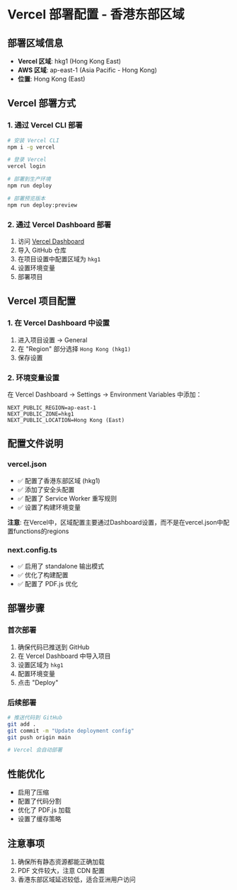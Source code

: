 # Vercel 部署配置 - 香港东部区域

## 部署区域信息
- **Vercel 区域**: hkg1 (Hong Kong East)
- **AWS 区域**: ap-east-1 (Asia Pacific - Hong Kong)
- **位置**: Hong Kong (East)

## Vercel 部署方式

### 1. 通过 Vercel CLI 部署
```bash
# 安装 Vercel CLI
npm i -g vercel

# 登录 Vercel
vercel login

# 部署到生产环境
npm run deploy

# 部署预览版本
npm run deploy:preview
```

### 2. 通过 Vercel Dashboard 部署
1. 访问 [Vercel Dashboard](https://vercel.com/dashboard)
2. 导入 GitHub 仓库
3. 在项目设置中配置区域为 `hkg1`
4. 设置环境变量
5. 部署项目

## Vercel 项目配置

### 1. 在 Vercel Dashboard 中设置
1. 进入项目设置 → General
2. 在 "Region" 部分选择 `Hong Kong (hkg1)`
3. 保存设置

### 2. 环境变量设置
在 Vercel Dashboard → Settings → Environment Variables 中添加：
```
NEXT_PUBLIC_REGION=ap-east-1
NEXT_PUBLIC_ZONE=hkg1
NEXT_PUBLIC_LOCATION=Hong Kong (East)
```

## 配置文件说明

### vercel.json
- ✅ 配置了香港东部区域 (hkg1)
- ✅ 添加了安全头配置
- ✅ 配置了 Service Worker 重写规则
- ✅ 设置了构建环境变量

**注意**: 在Vercel中，区域配置主要通过Dashboard设置，而不是在vercel.json中配置functions的regions

### next.config.ts
- ✅ 启用了 standalone 输出模式
- ✅ 优化了构建配置
- ✅ 配置了 PDF.js 优化

## 部署步骤

### 首次部署
1. 确保代码已推送到 GitHub
2. 在 Vercel Dashboard 中导入项目
3. 设置区域为 `hkg1`
4. 配置环境变量
5. 点击 "Deploy"

### 后续部署
```bash
# 推送代码到 GitHub
git add .
git commit -m "Update deployment config"
git push origin main

# Vercel 会自动部署
```

## 性能优化
- 启用了压缩
- 配置了代码分割
- 优化了 PDF.js 加载
- 设置了缓存策略

## 注意事项
1. 确保所有静态资源都能正确加载
2. PDF 文件较大，注意 CDN 配置
3. 香港东部区域延迟较低，适合亚洲用户访问
